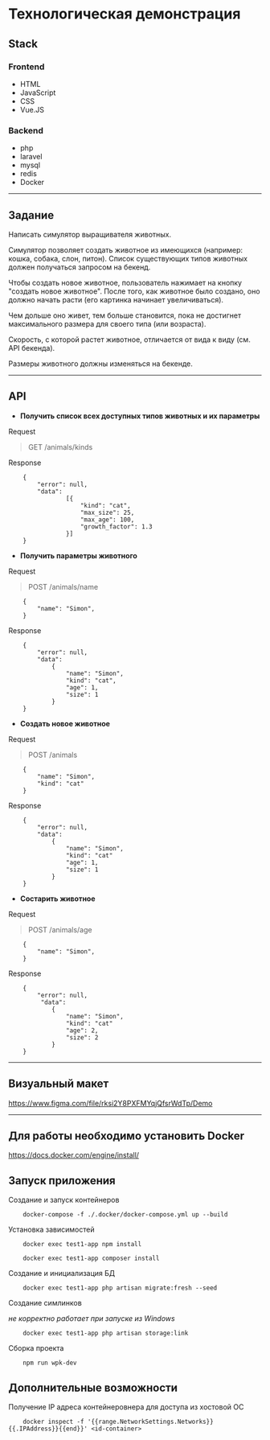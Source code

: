 # Технологическая демонстрация

## **Stack**

### Frontend

* HTML
* JavaScript
* CSS
* Vue.JS

### Backend

* php
* laravel
* mysql
* redis
* Docker

---

## **Задание**

Написать симулятор выращивателя животных.

Симулятор позволяет создать животное из имеющихся (например: кошка, собака, слон, питон).
Список существующих типов животных должен получаться запросом на бекенд.

Чтобы создать новое животное, пользователь нажимает на кнопку "создать новое животное".
После того, как животное было создано, оно должно начать расти (его картинка начинает увеличиваться).

Чем дольше оно живет, тем больше становится, пока не достигнет максимального размера для своего типа (или возраста).

Скорость, с которой растет животное, отличается от вида к виду (см. API бекенда).

Размеры животного должны изменяться на бекенде.

---

## **API**

* **Получить список всех доступных типов животных и их параметры**

Request

>GET /animals/kinds

Response

        {            
            "error": null,
            "data": 
                    [{
                        "kind": "cat",
                        "max_size": 25,
                        "max_age": 100,
                        "growth_factor": 1.3
                    }]
        }

* **Получить параметры животного**

Request

>POST /animals/name

        {
            "name": "Simon",            
        }

Response

        {
            "error": null,
            "data": 
                {
                    "name": "Simon",
                    "kind": "cat",
                    "age": 1,
                    "size": 1
                }
        }

* **Создать новое животное**

Request

>POST /animals

        {
            "name": "Simon",
            "kind": "cat"
        }

Response

        {
            "error": null,
            "data": 
                {
                    "name": "Simon",
                    "kind": "cat"
                    "age": 1,
                    "size": 1
                }
        }


* **Состарить животное**

Request

>POST /animals/age

        {
            "name": "Simon",            
        }

Response

        {
            "error": null,
             "data": 
                {
                    "name": "Simon",
                    "kind": "cat"
                    "age": 2,
                    "size": 2
                }
        }

---

## **Визуальный макет**

https://www.figma.com/file/rksi2Y8PXFMYqjQfsrWdTp/Demo

---

## **Для работы необходимо установить Docker**

https://docs.docker.com/engine/install/

## **Запуск приложения**

Создание и запуск контейнеров
        
        docker-compose -f ./.docker/docker-compose.yml up --build

Установка зависимостей

        docker exec test1-app npm install

        docker exec test1-app composer install

Создание и инициализация БД

        docker exec test1-app php artisan migrate:fresh --seed

Создание симлинков

_не корректно работает при запуске из Windows_

        docker exec test1-app php artisan storage:link

Сборка проекта

        npm run wpk-dev

## **Дополнительные возможности**

Получение IP адреса контейнеровнера для доступа из хостовой ОС

        docker inspect -f '{{range.NetworkSettings.Networks}}{{.IPAddress}}{{end}}' <id-container>
